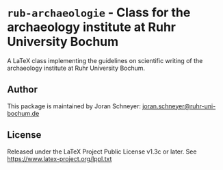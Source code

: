 # `rub-archaeologie` - Class for the archaeology institute at Ruhr University Bochum

A LaTeX class implementing the guidelines on scientific writing of the archaeology institute at Ruhr University Bochum.

## Author

This package is maintained by Joran Schneyer: [joran.schneyer@ruhr-uni-bochum.de](mailto:joran.schneyer@ruhr-uni-bochum.de)

## License

Released under the LaTeX Project Public License v1.3c or later. See https://www.latex-project.org/lppl.txt